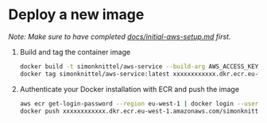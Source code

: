 # Deploy a new image

_Note: Make sure to have completed [docs/initial-aws-setup.md](./initial-aws-setup.md) first._

1. Build and tag the container image

   ```sh
   docker build -t simonknittel/aws-service --build-arg AWS_ACCESS_KEY_ID= --build-arg AWS_SECRET_ACCESS_KEY= ./app
   docker tag simonknittel/aws-service:latest xxxxxxxxxxxx.dkr.ecr.eu-west-1.amazonaws.com/simonknittel/aws-service:latest
   ```

2. Authenticate your Docker installation with ECR and push the image

   ```sh
   aws ecr get-login-password --region eu-west-1 | docker login --username AWS --password-stdin xxxxxxxxxxxx.dkr.ecr.eu-west-1.amazonaws.com
   docker push xxxxxxxxxxxx.dkr.ecr.eu-west-1.amazonaws.com/simonknittel/aws-service:latest
   ```
